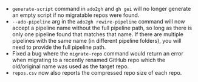 - `generate-script` command in `ado2gh` and `gh gei` will no longer generate an empty script if no migratable repos were found.
- `--ado-pipeline` arg in the `ado2gh rewire-pipeline` command will now accept a pipeline name without the full pipeline path, so long as there is only one pipeline found that matches that name. If there are multiple pipelines with the same name (in different pipeline folders), you will need to provide the full pipeline path.
- Fixed a bug where the `migrate-repo` command would return an error when migrating to a recently renamed GitHub repo which the old/original name was used as the target repo.
- `repos.csv` now also reports the compressed repo size of each repo.
